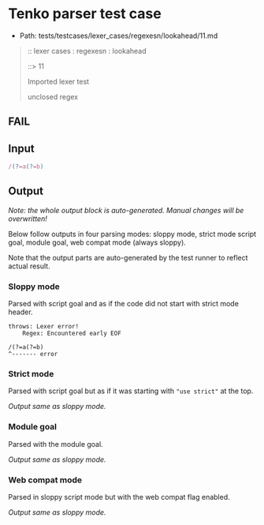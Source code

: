 # Tenko parser test case

- Path: tests/testcases/lexer_cases/regexesn/lookahead/11.md

> :: lexer cases : regexesn : lookahead
>
> ::> 11
>
> Imported lexer test
>
> unclosed regex

## FAIL

## Input

`````js
/(?=a(?=b)
`````

## Output

_Note: the whole output block is auto-generated. Manual changes will be overwritten!_

Below follow outputs in four parsing modes: sloppy mode, strict mode script goal, module goal, web compat mode (always sloppy).

Note that the output parts are auto-generated by the test runner to reflect actual result.

### Sloppy mode

Parsed with script goal and as if the code did not start with strict mode header.

`````
throws: Lexer error!
    Regex: Encountered early EOF

/(?=a(?=b)
^------- error
`````

### Strict mode

Parsed with script goal but as if it was starting with `"use strict"` at the top.

_Output same as sloppy mode._

### Module goal

Parsed with the module goal.

_Output same as sloppy mode._

### Web compat mode

Parsed in sloppy script mode but with the web compat flag enabled.

_Output same as sloppy mode._
